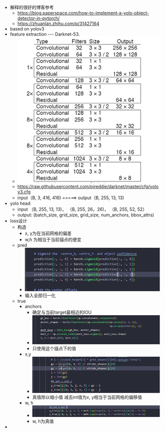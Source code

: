 - 解释的很好的博客参考
	- https://blog.paperspace.com/how-to-implement-a-yolo-object-detector-in-pytorch/
	- https://zhuanlan.zhihu.com/p/31427164
- based on yolov3
- feature extraction --- Darknet-53.
	- ![image.png](../assets/image_1653570802570_0.png)
	- https://raw.githubusercontent.com/pjreddie/darknet/master/cfg/yolov3.cfg
	- input（B, 3, 416, 416) =====> output（B, 255, 13, 13)
- yolo head
	- input （B, 255, 13, 13)， （B, 255, 26，26)， （B, 255, 52, 52）
	- output:  (batch_size, grid_size, grid_size, num_anchors, bbox_attrs)
- loss设计
	- 构造
		- x, y为在当前网格的偏差
		- w,h 为相当于当前锚点的便宜
	- pred
		- ![image.png](../assets/image_1654832064342_0.png)
		- 输入全部归一化
	- true
		- anchors
			- 确定与当前target最相近的IOU
			- ![image.png](../assets/image_1654832180056_0.png)
			- 只使用这个锚点下的值
		- x,y
			- ![image.png](../assets/image_1654832227845_0.png)
			- 真值除以缩小值 减去int值为x, y相当于当前网格的偏移值
		- w, h
			- ![image.png](../assets/image_1654832294943_0.png)
			- w, h为真值
-